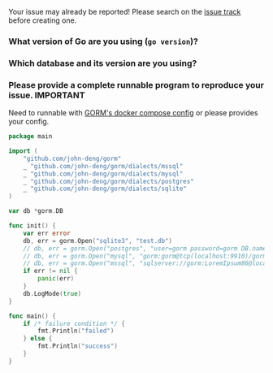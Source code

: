Your issue may already be reported! Please search on the [issue track](https://github.com/john-deng/gorm/issues) before creating one.

### What version of Go are you using (`go version`)?


### Which database and its version are you using?


### Please provide a complete runnable program to reproduce your issue. **IMPORTANT**

Need to runnable with [GORM's docker compose config](https://github.com/john-deng/gorm/blob/master/docker-compose.yml) or please provides your config.

```go
package main

import (
	"github.com/john-deng/gorm"
	_ "github.com/john-deng/gorm/dialects/mssql"
	_ "github.com/john-deng/gorm/dialects/mysql"
	_ "github.com/john-deng/gorm/dialects/postgres"
	_ "github.com/john-deng/gorm/dialects/sqlite"
)

var db *gorm.DB

func init() {
	var err error
	db, err = gorm.Open("sqlite3", "test.db")
	// db, err = gorm.Open("postgres", "user=gorm password=gorm DB.name=gorm port=9920 sslmode=disable")
	// db, err = gorm.Open("mysql", "gorm:gorm@tcp(localhost:9910)/gorm?charset=utf8&parseTime=True")
	// db, err = gorm.Open("mssql", "sqlserver://gorm:LoremIpsum86@localhost:9930?database=gorm")
	if err != nil {
		panic(err)
	}
	db.LogMode(true)
}

func main() {
	if /* failure condition */ {
		fmt.Println("failed")
	} else {
		fmt.Println("success")
	}
}
```

